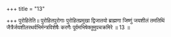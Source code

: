 +++
title = "13"

+++
पुरोहितेति॥ पुरोहितपुरोगाः पुरोहितप्रमुखा द्विजातयो ब्राह्मणा जिष्णुं जयशीलं तमतिथिं जैत्रैर्जयशीलरथर्वभिर्मन्त्रविशेषैः करणैः पूर्वमभिषेक्तुमुपचक्रमिरे ॥ 13 ॥